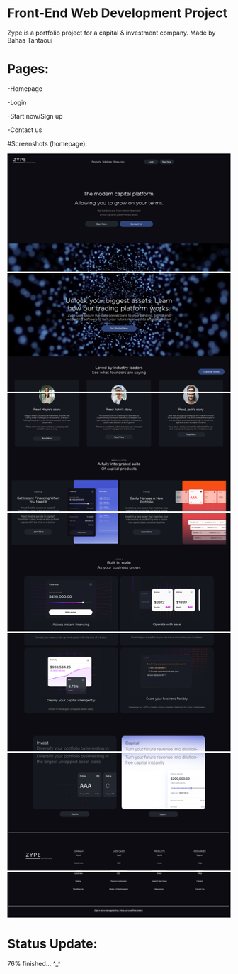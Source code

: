 # Front-End Web Development Project
Zype is a portfolio project for a capital & investment company. 
Made by Bahaa Tantaoui



# Pages: 
-Homepage

-Login

-Start now/Sign up

-Contact us

#Screenshots (homepage): 

![Screenshot](/screenshots/2.png?raw=true "ss")
![Screenshot](/screenshots/3.png?raw=true "ss")
![Screenshot](/screenshots/4.png?raw=true "ss")
![Screenshot](/screenshots/5.png?raw=true "ss")
![Screenshot](/screenshots/6.png?raw=true "ss")
![Screenshot](/screenshots/7.png?raw=true "ss")
![Screenshot](/screenshots/8.png?raw=true "ss")





# Status Update:
76% finished... ^_^
